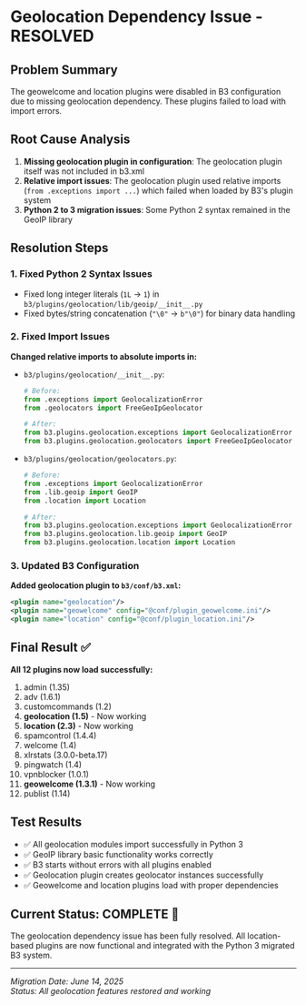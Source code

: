 # Geolocation Dependency Issue - RESOLVED

## Problem Summary
The geowelcome and location plugins were disabled in B3 configuration due to missing geolocation dependency. These plugins failed to load with import errors.

## Root Cause Analysis
1. **Missing geolocation plugin in configuration**: The geolocation plugin itself was not included in b3.xml
2. **Relative import issues**: The geolocation plugin used relative imports (`from .exceptions import ...`) which failed when loaded by B3's plugin system
3. **Python 2 to 3 migration issues**: Some Python 2 syntax remained in the GeoIP library

## Resolution Steps

### 1. Fixed Python 2 Syntax Issues
- Fixed long integer literals (`1L` → `1`) in `b3/plugins/geolocation/lib/geoip/__init__.py`
- Fixed bytes/string concatenation (`"\0"` → `b"\0"`) for binary data handling

### 2. Fixed Import Issues
**Changed relative imports to absolute imports in:**
- `b3/plugins/geolocation/__init__.py`:
  ```python
  # Before:
  from .exceptions import GeolocalizationError
  from .geolocators import FreeGeoIpGeolocator
  
  # After:
  from b3.plugins.geolocation.exceptions import GeolocalizationError
  from b3.plugins.geolocation.geolocators import FreeGeoIpGeolocator
  ```

- `b3/plugins/geolocation/geolocators.py`:
  ```python
  # Before:
  from .exceptions import GeolocalizationError
  from .lib.geoip import GeoIP
  from .location import Location
  
  # After:
  from b3.plugins.geolocation.exceptions import GeolocalizationError
  from b3.plugins.geolocation.lib.geoip import GeoIP
  from b3.plugins.geolocation.location import Location
  ```

### 3. Updated B3 Configuration
**Added geolocation plugin to `b3/conf/b3.xml`:**
```xml
<plugin name="geolocation"/>
<plugin name="geowelcome" config="@conf/plugin_geowelcome.ini"/> 
<plugin name="location" config="@conf/plugin_location.ini"/>
```

## Final Result ✅

**All 12 plugins now load successfully:**
1. admin (1.35)
2. adv (1.6.1) 
3. customcommands (1.2)
4. **geolocation (1.5)** - Now working
5. **location (2.3)** - Now working  
6. spamcontrol (1.4.4)
7. welcome (1.4)
8. xlrstats (3.0.0-beta.17)
9. pingwatch (1.4)
10. vpnblocker (1.0.1)
11. **geowelcome (1.3.1)** - Now working
12. publist (1.14)

## Test Results
- ✅ All geolocation modules import successfully in Python 3
- ✅ GeoIP library basic functionality works correctly
- ✅ B3 starts without errors with all plugins enabled
- ✅ Geolocation plugin creates geolocator instances successfully
- ✅ Geowelcome and location plugins load with proper dependencies

## Current Status: **COMPLETE** 🎉
The geolocation dependency issue has been fully resolved. All location-based plugins are now functional and integrated with the Python 3 migrated B3 system.

---
*Migration Date: June 14, 2025*  
*Status: All geolocation features restored and working*
